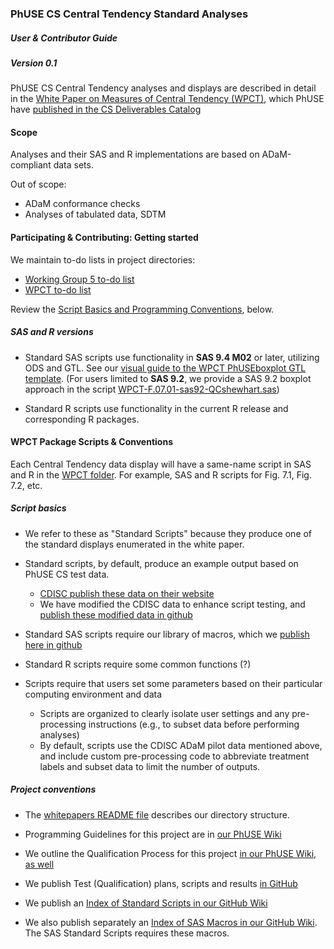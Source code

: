 ### PhUSE CS Central Tendency Standard Analyses
##### User & Contributor Guide
##### Version 0.1

PhUSE CS Central Tendency analyses and displays are described in detail in the [White Paper on Measures of Central Tendency (WPCT)](http://www.phusewiki.org/wiki/images/4/48/CSS_WhitePaper_CentralTendency_v1.0.pdf), which PhUSE have [published in the CS Deliverables Catalog](http://www.phuse.eu/CSS-deliverables.aspx)

#### Scope

Analyses and their SAS and R implementations are based on ADaM-compliant data sets.

Out of scope:
* ADaM conformance checks
* Analyses of tabulated data, SDTM

#### Participating & Contributing: Getting started

We maintain to-do lists in project directories:
* [Working Group 5 to-do list](http://github.com/phuse-org/phuse-scripts)
* [WPCT to-do list](http://github.com/phuse-org/phuse-scripts/blob/master/whitepapers/WPCT/TODO.md)

Review the [Script Basics and Programming Conventions](#wpct-package-scripts--conventions), below.

##### SAS and R versions

* Standard SAS scripts use functionality in **SAS 9.4 M02** or later, utilizing ODS and GTL.
   See our [visual guide to the WPCT PhUSEboxplot GTL template](http://github.com/phuse-org/phuse-scripts/blob/master/whitepapers/documentation/GTL_PhUSEboxplot_1_annotated.png).
   (For users limited to **SAS 9.2**, we provide a SAS 9.2 boxplot approach in the script [WPCT-F.07.01-sas92-QCshewhart.sas](http://github.com/phuse-org/phuse-scripts/blob/master/whitepapers/WPCT/WPCT-F.07.01-sas92-QCshewhart.sas))

* Standard R scripts use functionality in the current R release and corresponding R packages.

#### WPCT Package Scripts & Conventions

Each Central Tendency data display will have a same-name script in SAS and R in the [WPCT folder](http://github.com/phuse-org/phuse-scripts/tree/master/whitepapers/WPCT). For example, SAS and R scripts for Fig. 7.1, Fig. 7.2, etc.

##### Script basics

  * We refer to these as "Standard Scripts" because they produce one of the standard displays enumerated in the white paper.
  
  * Standard scripts, by default, produce an example output based on PhUSE CS test data.
    * [CDISC publish these data on their website](http://www.cdisc.org/sdtmadam-pilot-project)
    * We have modified the CDISC data to enhance script testing, and [publish these modified data in github](http://github.com/phuse-org/phuse-scripts/tree/master/data/adam/cdisc)
  
  * Standard SAS scripts require our library of macros, which we [publish here in github](http://github.com/phuse-org/phuse-scripts/tree/master/whitepapers/utilities)
  
  * Standard R scripts require some common functions (?)
  
  * Scripts require that users set some parameters based on their particular computing environment and data
    * Scripts are organized to clearly isolate user settings and any pre-processing instructions (e.g., to subset data before performing analyses)
    * By default, scripts use the CDISC ADaM pilot data mentioned above, and include custom pre-processing code to abbreviate treatment labels and subset data to limit the number of outputs.

##### Project conventions

  * The [whitepapers README file](http://github.com/phuse-org/phuse-scripts/tree/master/whitepapers) describes our directory structure.

  * Programming Guidelines for this project are in [our PhUSE Wiki](http://www.phusewiki.org/wiki/index.php?title=WG5_P02_Programming_Guidelines)

  * We outline the Qualification Process for this project [in our PhUSE Wiki, as well](http://www.phusewiki.org/wiki/index.php?title=WG5_Project_02#Qualification_Process)

  * We publish Test (Qualification) plans, scripts and results [in GitHub](http://github.com/phuse-org/phuse-scripts/tree/master/whitepapers/qualification)
  
  * We publish an [Index of Standard Scripts in our GitHub Wiki](http://github.com/phuse-org/phuse-scripts/wiki/Standard-Script-Index)
  
  * We also publish separately an [Index of SAS Macros in our GitHub Wiki](http://github.com/phuse-org/phuse-scripts/wiki/Utility-Macro-Index-(SAS)). The SAS Standard Scripts requires these macros.
